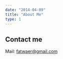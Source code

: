 ```yaml
---
date: "2014-04-09"
title: "About Me"
type: 1
---
```




## Contact me

Mail: fatwaer@gmail.com